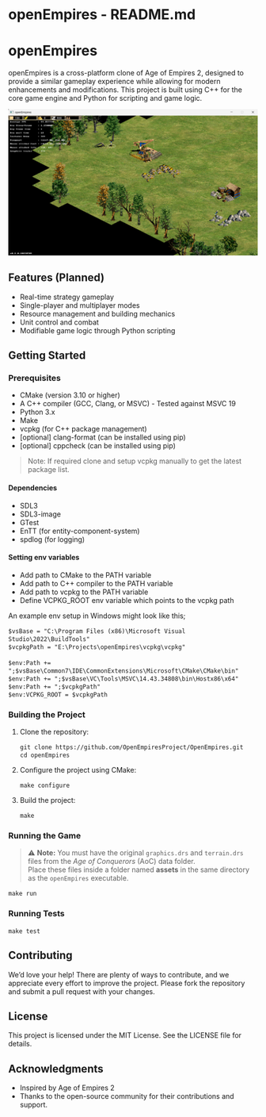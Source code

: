 # openEmpires - README.md

# openEmpires

openEmpires is a cross-platform clone of Age of Empires 2, designed to provide a similar gameplay experience while allowing for modern enhancements and modifications. This project is built using C++ for the core game engine and Python for scripting and game logic.

![](doc/images/screenshot-v0.2.png)

## Features (Planned)

- Real-time strategy gameplay
- Single-player and multiplayer modes
- Resource management and building mechanics
- Unit control and combat
- Modifiable game logic through Python scripting

## Getting Started

### Prerequisites

- CMake (version 3.10 or higher)
- A C++ compiler (GCC, Clang, or MSVC) - Tested against MSVC 19
- Python 3.x
- Make
- vcpkg (for C++ package management)
- [optional] clang-format (can be installed using pip)
- [optional] cppcheck (can be installed using pip)

> Note: If required clone and setup vcpkg manually to get the latest package list.

#### Dependencies
- SDL3
- SDL3-image
- GTest
- EnTT (for entity-component-system)
- spdlog (for logging)

#### Setting env variables
- Add path to CMake to the PATH variable
- Add path to C++ compiler to the PATH variable
- Add path to vcpkg to the PATH variable
- Define VCPKG_ROOT env variable which points to the vcpkg path

An example env setup in Windows might look like this;
```
$vsBase = "C:\Program Files (x86)\Microsoft Visual Studio\2022\BuildTools"
$vcpkgPath = "E:\Projects\openEmpires\vcpkg\vcpkg"

$env:Path += ";$vsBase\Common7\IDE\CommonExtensions\Microsoft\CMake\CMake\bin"
$env:Path += ";$vsBase\VC\Tools\MSVC\14.43.34808\bin\Hostx86\x64"
$env:Path += ";$vcpkgPath"
$env:VCPKG_ROOT = $vcpkgPath

```

### Building the Project

1. Clone the repository:

   ```
   git clone https://github.com/OpenEmpiresProject/OpenEmpires.git
   cd openEmpires
   ```

2. Configure the project using CMake:

   ```
   make configure
   ```

3. Build the project:

   ```
   make
   ```

### Running the Game

> ⚠️ **Note:** You must have the original `graphics.drs` and `terrain.drs` files from the *Age of Conquerors* (AoC) data folder.  
Place these files inside a folder named **assets** in the same directory as the `openEmpires` executable.


   ```
   make run
   ```
### Running Tests

   ```
   make test
   ```
## Contributing

We’d love your help! There are plenty of ways to contribute, and we appreciate every effort to improve the project. Please fork the repository and submit a pull request with your changes.

## License

This project is licensed under the MIT License. See the LICENSE file for details.

## Acknowledgments

- Inspired by Age of Empires 2
- Thanks to the open-source community for their contributions and support.